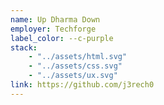 ```yaml
---
name: Up Dharma Down
employer: Techforge
label_color: --c-purple
stack: 
    - "../assets/html.svg"
    - "../assets/css.svg"
    - "../assets/ux.svg"
link: https://github.com/j3rech0
---
```

